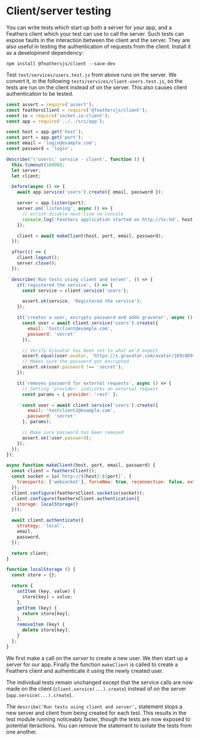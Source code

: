 # Client/server testing

You can write tests which start up both a server for your app, and a Feathers client which your test can use to call the server. Such tests can expose faults in the interaction between the client and the server. They are also useful in testing the authentication of requests from the client. Install it as a development dependency:

```
npm install @feathersjs/client --save-dev
```

Test `test/services/users.test.js` from above runs on the server. We convert it, in the following `tests/services/client-users.test.js`, so the tests are run on the client instead of on the server. This also causes client authentication to be tested.

```js
const assert = require('assert');
const feathersClient = require('@feathersjs/client');
const io = require('socket.io-client');
const app = require('../../src/app');

const host = app.get('host');
const port = app.get('port');
const email = 'login@example.com';
const password = 'login';

describe('\'users\' service - client', function () {
  this.timeout(10000);
  let server;
  let client;

  before(async () => {
    await app.service('users').create({ email, password });

    server = app.listen(port);
    server.on('listening', async () => {
      // eslint-disable-next-line no-console
      console.log('Feathers application started on http://%s:%d', host, port);
    });

    client = await makeClient(host, port, email, password);
  });

  after(() => {
    client.logout();
    server.close();
  });

  describe('Run tests using client and server', () => {
    it('registered the service', () => {
      const service = client.service('users');

      assert.ok(service, 'Registered the service');
    });

    it('creates a user, encrypts password and adds gravatar', async () => {
      const user = await client.service('users').create({
        email: 'testclient@example.com',
        password: 'secret'
      });

      // Verify Gravatar has been set to what we'd expect
      assert.equal(user.avatar, 'https://s.gravatar.com/avatar/1b9c869fa7a93e59463c31a377fe0cf6?s=60');
      // Makes sure the password got encrypted
      assert.ok(user.password !== 'secret');
    });

    it('removes password for external requests', async () => {
      // Setting `provider` indicates an external request
      const params = { provider: 'rest' };

      const user = await client.service('users').create({
        email: 'testclient2@example.com',
        password: 'secret'
      }, params);

      // Make sure password has been removed
      assert.ok(!user.password);
    });
  });
});

async function makeClient(host, port, email, password) {
  const client = feathersClient();
  const socket = io(`http://${host}:${port}`, {
    transports: ['websocket'], forceNew: true, reconnection: false, extraHeaders: {}
  });
  client.configure(feathersClient.socketio(socket));
  client.configure(feathersClient.authentication({
    storage: localStorage()
  }));

  await client.authenticate({
    strategy: 'local',
    email,
    password,
  });

  return client;
}

function localStorage () {
  const store = {};

  return {
    setItem (key, value) {
      store[key] = value;
    },
    getItem (key) {
      return store[key];
    },
    removeItem (key) {
      delete store[key];
    }
  };
}
```

We first make a call on the *server* to create a new user. We then start up a server for our app. Finally the function `makeClient` is called to create a Feathers client and authenticate it using the newly created user.

The individual tests remain unchanged except that the service calls are now made on the client (`client.service(...).create`) instead of on the server (`app.service(...).create`).

The `describe('Run tests using client and server',` statement stops a new server and client from being created for each test. This results in the test module running noticeably faster, though the tests are now exposed to potential iteractions. You can remove the statement to isolate the tests from one another.